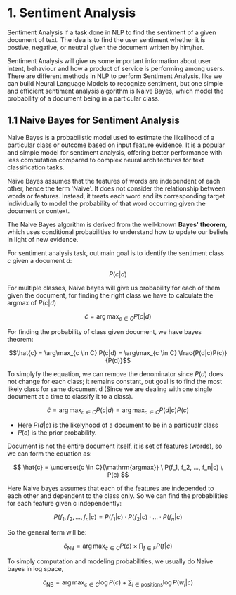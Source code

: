 # **1. Sentiment Analysis**

Sentiment Analysis if a task done in NLP to find the sentiment of a given document of text. The idea is to find the user sentiment whether it is postive, negative, or neutral given the document written by him/her.

Sentiment Analysis will give us some important information about user intent, behaviour and how a product of service is performing among users. There are different methods in NLP to perform Sentiment Analysis, like we can build Neural Language Models to recognize sentiment, but one simple and efficient sentiment analysis algorithm is Naive Bayes, which model the probability of a document being in a particular class.

## **1.1 Naive Bayes for Sentiment Analysis**

Naive Bayes is a probabilistic model used to estimate the likelihood of a particular class or outcome based on input feature evidence. It is a popular and simple model for sentiment analysis, offering better performance with less computation compared to complex neural architectures for text classification tasks.

Naive Bayes assumes that the features of words are independent of each other, hence the term 'Naive'. It does not consider the relationship between words or features. Instead, it treats each word and its corresponding target individually to model the probability of that word occurring given the document or context.

The Naive Bayes algorithm is derived from the well-known **Bayes' theorem**, which uses conditional probabilities to understand how to update our beliefs in light of new evidence.

For sentiment analysis task, out main goal is to identify the sentiment class $c$ given a document $d$:

$$P(c|d)$$

For multiple classes, Naive bayes will give us probability for each of them given the document, for finding the right class we have to calculate the argmax of $P(c|d)$

$$\hat{c} = \arg \max_{c \in C} P(c|d)$$

For finding the probability of class given document, we have bayes theorem:

$$\hat{c} = \arg\max_{c \in C} P(c|d) = \arg\max_{c \in C} \frac{P(d|c)P(c)}{P(d)}$$

To simplyfy the equation, we can remove the denominator since $P(d)$ does not change for each class; it remains constant, out goal is to find the most likely class for same document d (Since we are dealing with one single document at a time to classify it to a class).

$$\hat{c} = \arg\max_{c \in C} P(c|d) = \arg\max_{c \in C} P(d|c)P(c)$$

* Here $P(d|c)$ is the likelyhood of a document to be in a particualr class
* $P(c)$ is the prior probability.

Document is not the entire document itself, it is set of features (words), so we can form the equation as:

$$
\hat{c} = \underset{c \in C}{\mathrm{argmax}} \ P(f_1, f_2, ..., f_n|c) \ P(c)
$$

Here Naive bayes assumes that each of the features are independed to each other and dependent to the class only. So we can find the probabilities for each feature given c independently:

$$P(f_1, f_2, ..., f_n|c) = P(f_1|c) \cdot P(f_2|c) \cdot \ldots \cdot P(f_n|c)$$

So the general term will be:

$$\hat{c}_{\text{NB}} = \arg\max_{c \in C} P(c) \times \prod_{f \in F} P(f | c)$$

To simply computation and modeling probabilities, we usually do Naive bayes in log space,

$$\hat{c}_{\text{NB}} = \arg\max_{c \in C} \log P(c) + \sum_{i \in \text{positions}} \log P(w_i | c)$$
